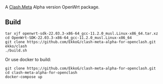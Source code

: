 A [Clash.Meta](https://github.com/MetaCubeX/Clash.Meta) Alpha version OpenWrt package.

## Build

```
tar xjf openwrt-sdk-22.03.3-x86-64_gcc-11.2.0_musl.Linux-x86_64.tar.xz
cd OpenWrt-SDK-22.03.3-x86-64_gcc-11.2.0_musl.Linux-x86_64
git clone https://github.com/EkkoG/clash-meta-alpha-for-openclash.git ekko/clash
./build.sh
```

Or use docker to build:

```
git clone https://github.com/EkkoG/clash-meta-alpha-for-openclash.git
cd clash-meta-alpha-for-openclash
docker-compose up
```
